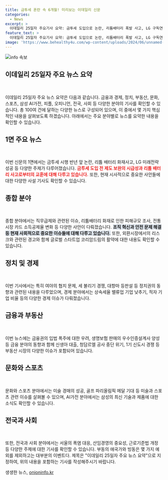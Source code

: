```yaml
---
title: 금투세 혼란 속 6개월! 미리보는 이데일리 신문
categories:
  - News
excerpt: >
  이데일리 25일자 주요기사 요약: 금투세 도입으로 논란, 리튬배터리 폭발 사고, LG 구독연매출 1조 돌파, K방산 등장, 전세사기·공사비 분쟁 해결, 금융권 ‘죽을 맛’, 15만명 우수인증설계사 배출, ‘스마일’ 메이저퀸 등 흥행, 韓주식기업 불러내기, 유니콘 탄생 기대, 정치 협치 암초, 사업장 근로기준법 확대 논의, 삼성 AI가전 획기적 기능, AI반도체 공급망 위기, 국민응원 체코원전 전기조, 경기도 중소기업에 300억원 특별금융.
feature_text: >
  이데일리 25일자 주요기사 요약: 금투세 도입으로 논란, 리튬배터리 폭발 사고, LG 구독연매출 1조 돌파, K방산 등장, 전세사기·공사비 분쟁 해결, 금융권 ‘죽을 맛’, 15만명 우수인증설계사 배출, ‘스마일’ 메이저퀸 등 흥행, 韓주식기업 불러내기, 유니콘 탄생 기대, 정치 협치 암초, 사업장 근로기준법 확대 논의, 삼성 AI가전 획기적 기능, AI반도체 공급망 위기, 국민응원 체코원전 전기조, 경기도 중소기업에 300억원 특별금융.
image: 'https://www.behealthy4u.com/wp-content/uploads/2024/06/unnamed-file.png'
---
```


<p><img src="https://www.behealthy4u.com/wp-content/uploads/2024/06/unnamed-file.png" alt="info 속보" /></p>

<h2 data-ke-size="size26">이데일리 25일자 주요 뉴스 요약</h2>

<p data-ke-size="size16">&nbsp;</p>

<p>이데일리 25일자 주요 뉴스 요약은 다음과 같습니다. 금융과 경제, 정치, 부동산, 문화, 스포츠, 삼성 AI가전, 피플, 오피니언, 전국, 사회 등 다양한 분야의 기사를 확인할 수 있습니다. 총 100여 건에 달하는 다양한 뉴스로 구성되어 있으며, 이 중에서 몇 가지 핵심적인 내용을 살펴보도록 하겠습니다. 아래에서는 주요 분야별로 뉴스를 요약한 내용을 확인할 수 있습니다.</p>

<h2 data-ke-size="size26">1면 주요 뉴스</h2>

<p data-ke-size="size16">&nbsp;</p>

<p>이번 신문의 1면에서는 금투세 시행 반년 앞 논란, 리튬 배터리 화재사고, LG 미래전략 성공 등 다양한 주제가 다루어졌습니다. <b><span style="color: #ee2323;">금투세 도입 전 제도 보완의 시급성과 리튬 배터리 사고로부터의 교훈에 대해 다루고 있습니다.</span></b> 또한, 현재 시사적으로 중요한 사안들에 대한 다양한 사설 기사도 확인할 수 있습니다.</p>

<h2 data-ke-size="size26">종합 분야</h2>

<p data-ke-size="size16">&nbsp;</p>

<p>종합 분야에서는 직무급제와 관련된 이슈, 리튬배터리 화재로 인한 피해규모 조사, 전통시장 카드 소득공제율 변화 등 다양한 사안이 다뤄졌습니다. <b><span style="background-color: #21538527;">조직 혁신과 안전 문제 해결 등 현재 사회적으로 중요한 이슈들에 대해 다루고 있습니다.</span></b> 또한, 외환시장에서의 리스크와 관련된 경고와 함께 글로벌 스타트업 코리암드림의 활약에 대한 내용도 확인할 수 있습니다.</p>

<h2 data-ke-size="size26">정치 및 경제</h2>

<p data-ke-size="size16">&nbsp;</p>

<p>이번 기사에서는 특히 여야의 협치 문제, 세 불리기 경쟁, 대항마 등판설 등 정치권의 동향과 관련된 내용을 다루었으며, 경제 분야에서는 상속세율 밸류업 기업 낮추기, 적자 기업 비율 등의 다양한 경제 이슈가 다뤄졌습니다. </p>

<h2 data-ke-size="size26">금융과 부동산</h2>

<p data-ke-size="size16">&nbsp;</p>

<p>이번 뉴스에는 금융권의 입법 폭주에 대한 우려, 생명보험 판매의 우수인증설계사 양성 등 금융 분야의 동향과 함께 신생아 대출, 청담르엘 공사 중단 위기, 1기 신도시 경쟁 등 부동산 시장의 다양한 이슈가 포함되어 있습니다. </p>

<h2 data-ke-size="size26">문화와 스포츠</h2>

<p data-ke-size="size16">&nbsp;</p>

<p>문화와 스포츠 분야에서는 미술 경매의 성공, 골프 파리올림픽 메달 기대 등 미술과 스포츠 관련 이슈를 살펴볼 수 있으며, AI가전 분야에서는 삼성의 최신 기술과 제품에 대한 소식도 확인할 수 있습니다. </p>

<h2 data-ke-size="size26">전국과 사회</h2>

<p data-ke-size="size16">&nbsp;</p>

<p>또한, 전국과 사회 분야에서는 서울의 폭염 대응, 산임경영의 중요성, 근로기준법 개정 등 다양한 주제에 대한 기사를 확인할 수 있습니다. 부동의 애국가와 빙동은 몇 가지 예외를 제외하고는 대부분의 이벤트다.
제목은 "이데일리 25일자 주요 뉴스 요약"으로 지정하여, 위의 내용을 포함하는 기사를 작성해주시기 바랍니다.</p>
생생한 뉴스, <a href="https://onioninfo.kr" rel="dofollow">onioninfo.kr</a>


